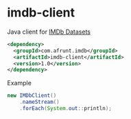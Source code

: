 # imdb-client
Java client for [IMDb Datasets](http://www.imdb.com/interfaces/)
```xml
<dependency>
  <groupId>com.afrunt.imdb</groupId>
  <artifactId>imdb-client</artifactId>
  <version>1.0</version>
</dependency>
```
Example
```java
new IMDbClient()
    .nameStream()
    .forEach(System.out::println);
```        